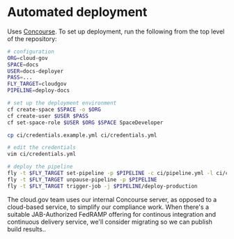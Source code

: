 # Automated deployment

Uses [Concourse](http://concourse.ci/). To set up deployment, run the following from the top level of the repository:

```bash
# configuration
ORG=cloud-gov
SPACE=docs
USER=docs-deployer
PASS=...
FLY_TARGET=cloudgov
PIPELINE=deploy-docs

# set up the deployment environment
cf create-space $SPACE -o $ORG
cf create-user $USER $PASS
cf set-space-role $USER $ORG $SPACE SpaceDeveloper

cp ci/credentials.example.yml ci/credentials.yml

# edit the credentials
vim ci/credentials.yml

# deploy the pipeline
fly -t $FLY_TARGET set-pipeline -p $PIPELINE -c ci/pipeline.yml -l ci/credentials.yml
fly -t $FLY_TARGET unpause-pipeline -p $PIPELINE
fly -t $FLY_TARGET trigger-job -j $PIPELINE/deploy-production
```

The cloud.gov team uses our internal Concourse server, as opposed to a cloud-based service, to simplify our compliance work. When there's a suitable JAB-Authorized FedRAMP offering for continous integration and continuous delivery service, we'll consider migrating so we can publish build results..
